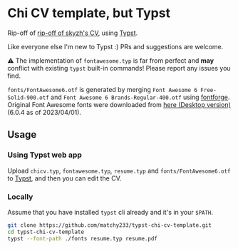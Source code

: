 # Chi CV template, but Typst

Rip-off of [rip-off of skyzh's CV](https://github.com/matchy233/chi-cv-template), using [Typst](https://typst.app/).

Like everyone else I'm new to Typst :) PRs and suggestions are welcome.

⚠️ The implementation of `fontawesome.typ` is far from perfect and **may** conflict with existing `typst` built-in commands! Please report any issues you find.

`fonts/FontAwesome6.otf` is generated by merging `Font Awesome 6 Free-Solid-900.otf` and `Font Awesome 6 Brands-Regular-400.otf` using [fontforge](https://fontforge.org/en-US/). Original Font Awesome fonts were downloaded from [here (Desktop version)](https://fontawesome.com/download) (6.0.4 as of 2023/04/01).

## Usage

### Using Typst web app

Upload `chicv.typ`, `fontawesome.typ`, `resume.typ` and `fonts/FontAwesome6.otf` to [Typst](https://typst.app/), and then you can edit the CV.

### Locally

Assume that you have installed `typst` cli already and it's in your `$PATH`.

```bash
git clone https://github.com/matchy233/typst-chi-cv-template.git
cd typst-chi-cv-template
typst --font-path ./fonts resume.typ resume.pdf
```
